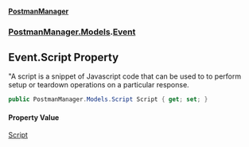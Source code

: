 #### [PostmanManager](PostmanManager.md 'PostmanManager')
### [PostmanManager.Models](PostmanManager.md#PostmanManager.Models 'PostmanManager.Models').[Event](PostmanManager.md#PostmanManager.Models.Event 'PostmanManager.Models.Event')

## Event.Script Property

"A script is a snippet of Javascript code that can be used to to perform setup or teardown operations on a particular response.

```csharp
public PostmanManager.Models.Script Script { get; set; }
```

#### Property Value
[Script](PostmanManager.md#PostmanManager.Models.Script 'PostmanManager.Models.Script')